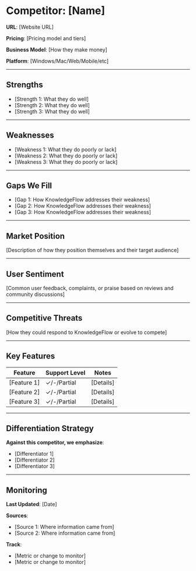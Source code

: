 # Competitor: [Name]

**URL**: [Website URL]

**Pricing**: [Pricing model and tiers]

**Business Model**: [How they make money]

**Platform**: [Windows/Mac/Web/Mobile/etc]

---

## Strengths
- [Strength 1: What they do well]
- [Strength 2: What they do well]
- [Strength 3: What they do well]

---

## Weaknesses
- [Weakness 1: What they do poorly or lack]
- [Weakness 2: What they do poorly or lack]
- [Weakness 3: What they do poorly or lack]

---

## Gaps We Fill
- [Gap 1: How KnowledgeFlow addresses their weakness]
- [Gap 2: How KnowledgeFlow addresses their weakness]
- [Gap 3: How KnowledgeFlow addresses their weakness]

---

## Market Position
[Description of how they position themselves and their target audience]

---

## User Sentiment
[Common user feedback, complaints, or praise based on reviews and community discussions]

---

## Competitive Threats
[How they could respond to KnowledgeFlow or evolve to compete]

---

## Key Features

| Feature | Support Level | Notes |
|---------|--------------|-------|
| [Feature 1] | ✓/-/Partial | [Details] |
| [Feature 2] | ✓/-/Partial | [Details] |
| [Feature 3] | ✓/-/Partial | [Details] |

---

## Differentiation Strategy

**Against this competitor, we emphasize**:
- [Differentiator 1]
- [Differentiator 2]
- [Differentiator 3]

---

## Monitoring

**Last Updated**: [Date]

**Sources**:
- [Source 1: Where information came from]
- [Source 2: Where information came from]

**Track**:
- [Metric or change to monitor]
- [Metric or change to monitor]
